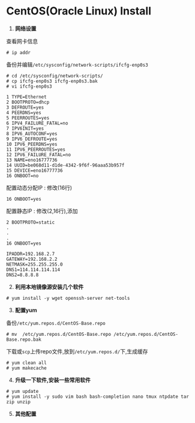 # CentOS(Oracle Linux) Install

1. **网络设置**

查看网卡信息

```
# ip addr
```


备份并编辑```/etc/sysconfig/network-scripts/ifcfg-enp0s3```

```
# cd /etc/sysconfig/network-scripts/
# cp ifcfg-enp0s3 ifcfg-enp0s3.bak
# vi ifcfg-enp0s3

1 TYPE=Ethernet
2 BOOTPROTO=dhcp
3 DEFROUTE=yes
4 PEERDNS=yes
5 PEERROUTES=yes
6 IPV4_FAILURE_FATAL=no
7 IPV6INIT=yes
8 IPV6_AUTOCONF=yes
9 IPV6_DEFROUTE=yes
10 IPV6_PEERDNS=yes
11 IPV6_PEERROUTES=yes
12 IPV6_FAILURE_FATAL=no
13 NAME=eno16777736
14 UUID=be068d11-d1de-4342-9f6f-96aaa53b957f
15 DEVICE=eno16777736
16 ONBOOT=no

```

配置动态分配IP : 修改(16行)

```
16 ONBOOT=yes
```
配置静态IP : 修改(2,16行),添加

```
2 BOOTPROTO=static
.
.
.
16 ONBOOT=yes

IPADDR=192.168.2.7
GATEWAY=192.168.2.2
NETMASK=255.255.255.0
DNS1=114.114.114.114
DNS2=8.8.8.8
```
2. **利用本地镜像源安装几个软件**

```
# yum install -y wget openssh-server net-tools
```

3. **配置yum**

备份```/etc/yum.repos.d/CentOS-Base.repo```

```
# mv  /etc/yum.repos.d/CentOS-Base.repo /etc/yum.repos.d/CentOS-Base.repo.bak
```

下载或```scp```上传repo文件,放到```/etc/yum.repos.d/```下,生成缓存

```
# yum clean all
# yum makecache
```

4. **升级一下软件,安装一些常用软件**

```
# yum update
# yum install -y sudo vim bash bash-completion nano tmux ntpdate tar zip unzip
```

5. **其他配置**

```

```
